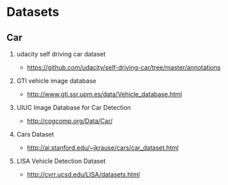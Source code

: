 # Datasets 

## Car 

1. udacity self driving car dataset

    * https://github.com/udacity/self-driving-car/tree/master/annotations
    
2. GTI vehicle image database
    * http://www.gti.ssr.upm.es/data/Vehicle_database.html
    
3. UIUC Image Database for Car Detection
    * http://cogcomp.org/Data/Car/
    
4. Cars Dataset
    * http://ai.stanford.edu/~jkrause/cars/car_dataset.html
    
5. LISA Vehicle Detection Dataset
    * http://cvrr.ucsd.edu/LISA/datasets.html
